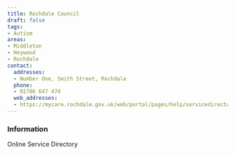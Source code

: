 ```yaml
---
title: Rochdale Council
draft: false
tags:
- Autism
areas:
- Middleton
- Heywood
- Rochdale
contact:
  addresses:
  - Number One, Smith Street, Rochdale
  phone:
  - 01706 647 474
  web_addresses:
  - https://mycare.rochdale.gov.uk/web/portal/pages/help/servicedirectory/a/autismservicedirec
---
```


### Information
Online Service Directory

